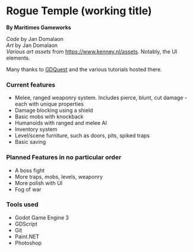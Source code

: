 # Rogue Temple (working title)
**By Maritimes Gameworks**

*Code* by Jan Domalaon  
*Art* by Jan Domalaon  
*Various art assets* from https://www.kenney.nl/assets. Notably, the UI elements.  

Many thanks to [GDQuest](https://www.youtube.com/channel/UCxboW7x0jZqFdvMdCFKTMsQ) and the various tutorials hosted there.

### Current features
* Melee, ranged weaponry system. Includes pierce, blunt, cut damage - each with unique properties
* Damage blocking using a shield
* Basic mobs with knockback
* Humanoids with ranged and melee AI
* Inventory system
* Level/scene furniture, such as doors, pits, spiked traps
* Basic saving

### Planned Features in no particular order
* A boss fight
* More traps, mobs, levels, weaponry
* More polish with UI
* Fog of war

### Tools used
* Godot Game Engine 3
* GDScript
* Git
* Paint.NET
* Photoshop

